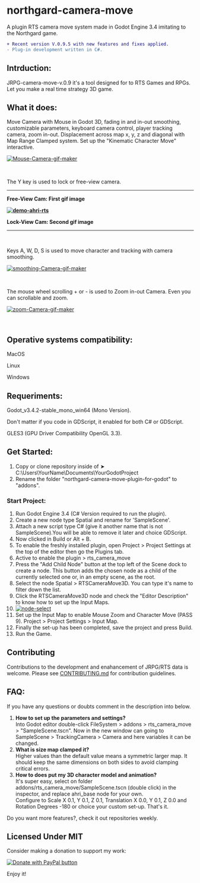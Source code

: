 # northgard-camera-move

A plugin RTS camera move system made in Godot Engine 3.4 imitating to the Northgard game.
<br>
```diff
+ Recent version V.0.9.5 with new features and fixes applied.
- Plug-in development written in C#.
```

<h2>Intrduction:</h2>

JRPG-camera-move-v.0.9 it's a tool designed for to RTS Games and RPGs. Let you make a real time strategy 3D game.

<h2>What it does:</h2>
<p>
 Move Camera with Mouse in Godot 3D, fading in and in-out smoothing, customizable parameters, keyboard camera control, player tracking camera, zoom in-out. Displacement across map x, y, z and diagonal with Map Range Clamped system. Set up the "Kinematic Character Move" interactive.
</p>
<p>
 <a href='https://postimages.org/' target='_blank'><img src='https://i.postimg.cc/FH3t3XPv/Mouse-Camera-gif-maker.gif' border='0' alt='Mouse-Camera-gif-maker'/></a>
</p>
<br>
<p>
 The Y key is used to lock or free-view camera.
 
 --------------------------------------
 
 <b>Free-View Cam: First gif image
  
  <a href='https://postimages.org/' target='_blank'><img src='https://i.postimg.cc/4NBdXHqH/demo-ahri-rts.gif' border='0' alt='demo-ahri-rts'/></a>
  
  Lock-View Cam: Second gif image</b>
 
  --------------------------------------
 
</p>
<br>
<p>
 Keys A, W, D, S is used to move character and tracking with camera smoothing.
</p>
<p>
 <a href='https://postimages.org/' target='_blank'><img src='https://i.postimg.cc/kMzXvfgJ/smoothing-Camera-gif-maker.gif' border='0' alt='smoothing-Camera-gif-maker'/></a>
</p>
<br>
<p>
 The mouse wheel scrolling + or - is used to Zoom in-out Camera. Even you can scrollable and zoom.
</p>
<p>
 <a href='https://postimages.org/' target='_blank'><img src='https://i.postimg.cc/d33Rcv7T/zoom-Camera-gif-maker.gif' border='0' alt='zoom-Camera-gif-maker'/></a>
</p>
<br>
<h2>Operative systems compatibility:</h2>

MacOS

Linux

Windows

<h2>Requeriments:</h2>

Godot_v3.4.2-stable_mono_win64 (Mono Version).

Don't matter if you code in GDScript, it enabled for both C# or GDScript.

GLES3 (GPU Driver Compatibility OpenGL 3.3).

<h2>Get Started:</h2>

1. Copy or clone repository inside of ➤ C:\Users\YourName\Documents\YourGodotProject
2. Rename the folder "northgard-camera-move-plugin-for-godot" to "addons".

<h3>Start Project:</h2>

1. Run Godot Engine 3.4 (C# Version required to run the plugin).
2. Create a new node type Spatial and rename for 'SampleScene'.
3. Attach a new script type C# (give it another name that is not SampleScene).You will be able to remove it later and choice GDScript.
4. Now clicked in Build or Alt + B.
5. To enable the freshly installed plugin, open Project > Project Settings at the top of the editor then go the Plugins tab.
6. Active to enable the plugin > rts_camera_move
7. Press the "Add Child Node" button at the top left of the Scene dock to create a node. This button adds the chosen node as a child of the currently selected one or, in an empty scene, as the root.
8. Select the node Spatial > RTSCameraMove3D. You can type it's name to filter down the list.
9. Click the RTSCameraMove3D node and check the "Editor Description" to know how to set up the Input Maps.
10. <a href='https://postimages.org/' target='_blank'><img src='https://i.postimg.cc/gJv4CdSs/node-select.png' border='0' alt='node-select'/></a>
11. Set up the Input Map to enable Mouse Zoom and Character Move (PASS 9). Project > Project Settings > Input Map.
12. Finally the set-up has been completed, save the project and press Build.
13. Run the Game.

<h2>Contributing</h2>
Contributions to the development and enahancement of JRPG/RTS data is welcome. Please see <a href="https://github.com/dibertz/northgard-camera-move-plugin-for-godot/blob/main/CONTRIBUTING.md">CONTRIBUTING.md</a> for contribution guidelines.

<h2>FAQ:</h2>

If you have any questions or doubts comment in the description into below.

1. <b>How to set up the parameters and settings?</b>
<br>Into Godot editor double-click FileSystem > addons > rts_camera_move > "SampleScene.tscn". Now in the new window can going to SampleScene > TrackingCamera > Camera and here variables it can be changed.
2. <b>What is size map clamped it?</b>
<br>Higher values than the default value means a symmetric larger map. It should keep the same dimensions on both sides to avoid clamping critical errors.
3. <b>How to does put my 3D character model and animation?</b>
<br>It's super easy, select on folder addons/rts_camera_move/SampleScene.tscn (double click) in the inspector, and replace ahri_base node for your own.
<br>Configure to Scale X 0.1, Y 0.1, Z 0.1, Translation X 0.0, Y 0.1, Z 0.0 and Rotation Degrees -180 or choice your custom set-up. That's it.

Do you want more features?, check it out repositories weekly.

<h2>Licensed Under MIT</h2>

Consider making a donation to support my work:

<a href='https://www.paypal.com/donate/?hosted_button_id=EWDLXT7WUVYZ2' target='_blank'><img src='https://www.paypalobjects.com/en_US/i/btn/btn_donateCC_LG.gif' border='0' alt='Donate with PayPal button'/></a>


Enjoy it!

